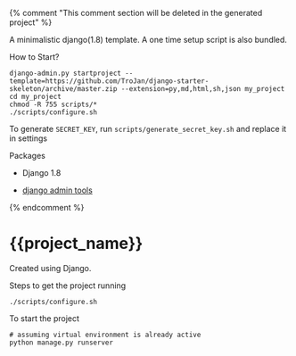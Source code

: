 {% comment "This comment section will be deleted in the generated project" %}

A minimalistic django(1.8) template. A one time setup script is also bundled.

How to Start?

```
django-admin.py startproject --template=https://github.com/TroJan/django-starter-skeleton/archive/master.zip --extension=py,md,html,sh,json my_project
cd my_project
chmod -R 755 scripts/*
./scripts/configure.sh
```

To generate `SECRET_KEY`, run `scripts/generate_secret_key.sh` and replace it in settings

Packages

* Django 1.8

* [django admin tools](https://github.com/django-admin-tools/django-admin-tools)


{% endcomment %}

# {{project_name}}

Created using Django.

Steps to get the project running

```
./scripts/configure.sh
```

To start the project

```
# assuming virtual environment is already active
python manage.py runserver
```
